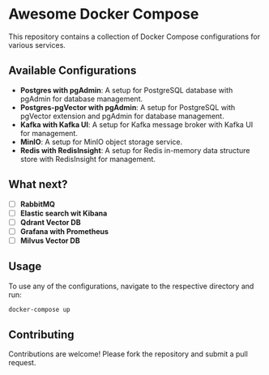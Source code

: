 # Awesome Docker Compose

This repository contains a collection of Docker Compose configurations for various services.

## Available Configurations

- **Postgres with pgAdmin**: A setup for PostgreSQL database with pgAdmin for database management.
- **Postgres-pgVector with pgAdmin**: A setup for PostgreSQL with pgVector extension and pgAdmin for database management.
- **Kafka with Kafka UI**: A setup for Kafka message broker with Kafka UI for management.
- **MinIO**: A setup for MinIO object storage service.
- **Redis with RedisInsight**: A setup for Redis in-memory data structure store with RedisInsight for management.

## What next?

- [ ] **RabbitMQ**
- [ ] **Elastic search wit Kibana**
- [ ] **Qdrant Vector DB**
- [ ] **Grafana with Prometheus**
- [ ] **Milvus Vector DB**

## Usage

To use any of the configurations, navigate to the respective directory and run:

```sh
docker-compose up
```

## Contributing

Contributions are welcome! Please fork the repository and submit a pull request.